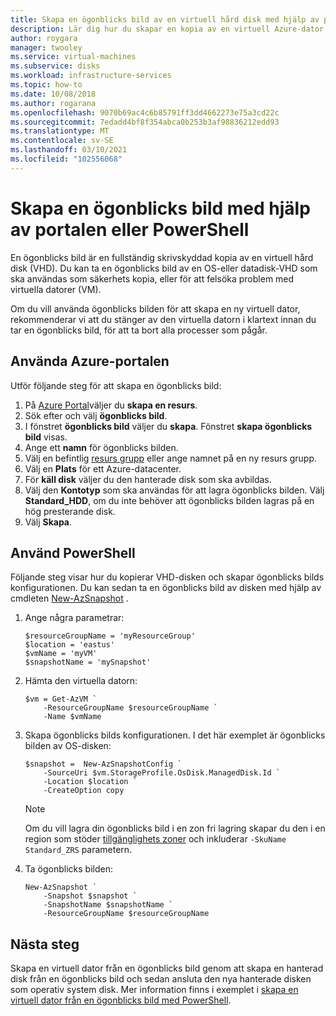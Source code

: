 ```yaml
---
title: Skapa en ögonblicks bild av en virtuell hård disk med hjälp av portalen eller PowerShell
description: Lär dig hur du skapar en kopia av en virtuell Azure-dator som ska användas som säkerhets kopiering eller för fel sökning av problem med portalen eller PowerShell.
author: roygara
manager: twooley
ms.service: virtual-machines
ms.subservice: disks
ms.workload: infrastructure-services
ms.topic: how-to
ms.date: 10/08/2018
ms.author: rogarana
ms.openlocfilehash: 9070b69ac4c6b85791ff3dd4662273e75a3cd22c
ms.sourcegitcommit: 7edadd4bf8f354abca0b253b3af98836212edd93
ms.translationtype: MT
ms.contentlocale: sv-SE
ms.lasthandoff: 03/10/2021
ms.locfileid: "102556068"
---
```

# <a name="create-a-snapshot-using-the-portal-or-powershell"></a>Skapa en ögonblicks bild med hjälp av portalen eller PowerShell

En ögonblicks bild är en fullständig skrivskyddad kopia av en virtuell hård disk (VHD). Du kan ta en ögonblicks bild av en OS-eller datadisk-VHD som ska användas som säkerhets kopia, eller för att felsöka problem med virtuella datorer (VM).

Om du vill använda ögonblicks bilden för att skapa en ny virtuell dator, rekommenderar vi att du stänger av den virtuella datorn i klartext innan du tar en ögonblicks bild, för att ta bort alla processer som pågår.

## <a name="use-the-azure-portal"></a>Använda Azure-portalen 

Utför följande steg för att skapa en ögonblicks bild: 
1.  På [Azure Portal](https://portal.azure.com)väljer du **skapa en resurs**.
2. Sök efter och välj **ögonblicks bild**.
3. I fönstret **ögonblicks bild** väljer du **skapa**. Fönstret **skapa ögonblicks bild** visas.
4. Ange ett **namn** för ögonblicks bilden.
5. Välj en befintlig [resurs grupp](../../azure-resource-manager/management/overview.md#resource-groups) eller ange namnet på en ny resurs grupp. 
6. Välj en **Plats** för ett Azure-datacenter.  
7. För **käll disk** väljer du den hanterade disk som ska avbildas.
8. Välj den **Kontotyp** som ska användas för att lagra ögonblicks bilden. Välj **Standard_HDD**, om du inte behöver att ögonblicks bilden lagras på en hög presterande disk.
9. Välj **Skapa**.

## <a name="use-powershell"></a>Använd PowerShell

Följande steg visar hur du kopierar VHD-disken och skapar ögonblicks bilds konfigurationen. Du kan sedan ta en ögonblicks bild av disken med hjälp av cmdleten [New-AzSnapshot](/powershell/module/az.compute/new-azsnapshot) . 

 

1. Ange några parametrar: 

   ```azurepowershell-interactive
   $resourceGroupName = 'myResourceGroup' 
   $location = 'eastus' 
   $vmName = 'myVM'
   $snapshotName = 'mySnapshot'  
   ```

2. Hämta den virtuella datorn:

   ```azurepowershell-interactive
   $vm = Get-AzVM `
       -ResourceGroupName $resourceGroupName `
       -Name $vmName
   ```

3. Skapa ögonblicks bilds konfigurationen. I det här exemplet är ögonblicks bilden av OS-disken:

   ```azurepowershell-interactive
   $snapshot =  New-AzSnapshotConfig `
       -SourceUri $vm.StorageProfile.OsDisk.ManagedDisk.Id `
       -Location $location `
       -CreateOption copy
   ```
   
   > [!NOTE]
   > Om du vill lagra din ögonblicks bild i en zon fri lagring skapar du den i en region som stöder [tillgänglighets zoner](../../availability-zones/az-overview.md) och inkluderar `-SkuName Standard_ZRS` parametern.   
   
4. Ta ögonblicks bilden:

   ```azurepowershell-interactive
   New-AzSnapshot `
       -Snapshot $snapshot `
       -SnapshotName $snapshotName `
       -ResourceGroupName $resourceGroupName 
   ```


## <a name="next-steps"></a>Nästa steg

Skapa en virtuell dator från en ögonblicks bild genom att skapa en hanterad disk från en ögonblicks bild och sedan ansluta den nya hanterade disken som operativ system disk. Mer information finns i exemplet i [skapa en virtuell dator från en ögonblicks bild med PowerShell](/previous-versions/azure/virtual-machines/scripts/virtual-machines-windows-powershell-sample-create-vm-from-snapshot).
